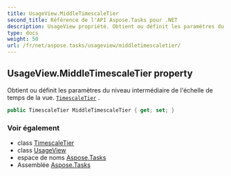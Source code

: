 ```yaml
---
title: UsageView.MiddleTimescaleTier
second_title: Référence de l'API Aspose.Tasks pour .NET
description: UsageView propriété. Obtient ou définit les paramètres du niveau intermédiaire de léchelle de temps de la vue. TimescaleTier .
type: docs
weight: 50
url: /fr/net/aspose.tasks/usageview/middletimescaletier/
---
```

## UsageView.MiddleTimescaleTier property

Obtient ou définit les paramètres du niveau intermédiaire de l'échelle de temps de la vue. [`TimescaleTier`](../../../aspose.tasks.visualization/timescaletier/) .

```csharp
public TimescaleTier MiddleTimescaleTier { get; set; }
```

### Voir également

* class [TimescaleTier](../../../aspose.tasks.visualization/timescaletier/)
* class [UsageView](../)
* espace de noms [Aspose.Tasks](../../usageview/)
* Assemblée [Aspose.Tasks](../../../)


